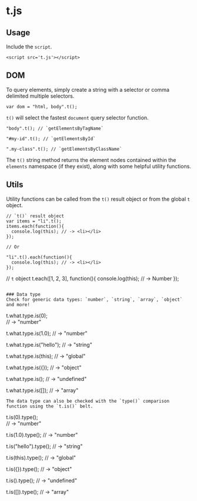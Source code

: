 # t.js

## Usage
Include the `script`.
```
<script src='t.js'></script>
```

## DOM
To query elements, simply create a string with a selector or comma delimited multiple selectors.
```
var dom = "html, body".t();
```

`t()` will select the fastest `document` query selector function.
```
"body".t(); // `getElementsByTagName`
```

```
"#my-id".t(); // `getElementsById`
```

```
".my-class".t(); // `getElementsByClassName`
```

The `t()` string method returns the element nodes contained within the `elements` namespace (if they exist), along with some helpful utility functions.


## Utils
Utility functions can be called from the `t()` result object or from the global `t` object.

```
// `t()` result object
var items = "li".t();
items.each(function(){
  console.log(this); // -> <li></li>
});

// Or

"li".t().each(function(){
  console.log(this); // -> <li></li>
});
```
// `t` object
t.each([1, 2, 3], function(){
  console.log(this); // -> Number
});

```

### Data type
Check for generic data types: `number`, `string`, `array`, `object` and more!
```
t.what.type.is(0);   
// -> "number"

t.what.type.is(1.0);
// -> "number"

t.what.type.is("hello");
// -> "string"

t.what.type.is(this);
// -> "global"

t.what.type.is({});
// -> "object"

t.what.type.is();
// -> "undefined"

t.what.type.is([]);
// -> "array"
```
The data type can also be checked with the `type()` comparison function using the `t.is()` belt.

```
t.is(0).type();   
// -> "number"

t.is(1.0).type();
// -> "number"

t.is("hello").type();
// -> "string"

t.is(this).type();
// -> "global"

t.is({}).type();
// -> "object"

t.is().type();
// -> "undefined"

t.is([]).type();
// -> "array"
```
